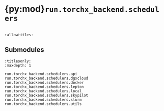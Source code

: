 # {py:mod}`run.torchx_backend.schedulers`

```{py:module} run.torchx_backend.schedulers
```

```{autodoc2-docstring} run.torchx_backend.schedulers
:allowtitles:
```

## Submodules

```{toctree}
:titlesonly:
:maxdepth: 1

run.torchx_backend.schedulers.api
run.torchx_backend.schedulers.dgxcloud
run.torchx_backend.schedulers.docker
run.torchx_backend.schedulers.lepton
run.torchx_backend.schedulers.local
run.torchx_backend.schedulers.skypilot
run.torchx_backend.schedulers.slurm
run.torchx_backend.schedulers.utils
```
